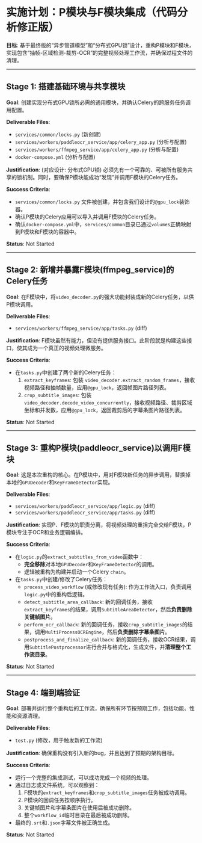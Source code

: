 # 实施计划：P模块与F模块集成（代码分析修正版）

**目标**: 基于最终版的“异步管道模型”和“分布式GPU锁”设计，重构P模块和F模块，实现包含“抽帧-区域检测-裁剪-OCR”的完整视频处理工作流，并确保过程文件的清理。

---

## Stage 1: 搭建基础环境与共享模块

**Goal**: 创建实现分布式GPU锁所必需的通用模块，并确认Celery的跨服务任务调用配置。

**Deliverable Files**: 
- `services/common/locks.py` (新创建)
- `services/workers/paddleocr_service/app/celery_app.py` (分析与配置)
- `services/workers/ffmpeg_service/app/celery_app.py` (分析与配置)
- `docker-compose.yml` (分析与配置)

**Justification**: (对应设计: 分布式GPU锁) 必须先有一个可靠的、可被所有服务共享的锁机制。同时，要确保P模块能成功“发现”并调用F模块的Celery任务。

**Success Criteria**: 
- `services/common/locks.py` 文件被创建，并包含我们设计的`@gpu_lock`装饰器。
- 确认P模块的Celery应用可以导入并调用F模块的Celery任务。
- 确认`docker-compose.yml`中，`services/common`目录已通过`volumes`正确映射到P模块和F模块的容器中。

**Status**: Not Started

---

## Stage 2: 新增并暴露F模块(ffmpeg_service)的Celery任务

**Goal**: 在F模块中，将`video_decoder.py`的强大功能封装成新的Celery任务，以供P模块调用。

**Deliverable Files**: 
- `services/workers/ffmpeg_service/app/tasks.py` (diff)

**Justification**: F模块虽然有能力，但没有提供服务接口。此阶段就是构建这些接口，使其成为一个真正的视频处理微服务。

**Success Criteria**: 
- 在`tasks.py`中创建了两个新的Celery任务：
  1.  `extract_keyframes`: 包装 `video_decoder.extract_random_frames`，接收视频路径和抽帧数量，应用`@gpu_lock`，返回帧图片路径列表。
  2.  `crop_subtitle_images`: 包装 `video_decoder.decode_video_concurrently`，接收视频路径、裁剪区域坐标和并发数，应用`@gpu_lock`，返回裁剪后的字幕条图片路径列表。

**Status**: Not Started

---

## Stage 3: 重构P模块(paddleocr_service)以调用F模块

**Goal**: 这是本次重构的核心。在P模块中，用对F模块新任务的异步调用，替换掉本地的`GPUDecoder`和`KeyFrameDetector`实现。

**Deliverable Files**: 
- `services/workers/paddleocr_service/app/logic.py` (diff)
- `services/workers/paddleocr_service/app/tasks.py` (diff)

**Justification**: 实现P、F模块的职责分离，将视频处理的重担完全交给F模块，P模块专注于OCR和业务逻辑编排。

**Success Criteria**: 
- 在`logic.py`的`extract_subtitles_from_video`函数中：
  - **完全移除**对本地`GPUDecoder`和`KeyFrameDetector`的调用。
  - 逻辑被重构为构建并启动一个Celery `chain`。
- 在`tasks.py`中创建/修改了Celery任务：
  - `process_video_workflow` (或修改现有任务): 作为工作流入口，负责调用`logic.py`中的重构后逻辑。
  - `detect_subtitle_area_callback`: 新的回调任务，接收`extract_keyframes`的结果，调用`SubtitleAreaDetector`，然后**负责删除关键帧图片**。
  - `perform_ocr_callback`: 新的回调任务，接收`crop_subtitle_images`的结果，调用`MultiProcessOCREngine`，然后**负责删除字幕条图片**。
  - `postprocess_and_finalize_callback`: 新的回调任务，接收OCR结果，调用`SubtitlePostprocessor`进行合并与格式化，生成文件，并**清理整个工作流目录**。

**Status**: Not Started

---

## Stage 4: 端到端验证

**Goal**: 部署并运行整个重构后的工作流，确保所有环节按预期工作，包括功能、性能和资源清理。

**Deliverable Files**: 
- `test.py` (修改，用于触发新的工作流)

**Justification**: 确保重构没有引入新的bug，并且达到了预期的架构目标。

**Success Criteria**: 
- 运行一个完整的集成测试，可以成功完成一个视频的处理。
- 通过日志或文件系统，可以观察到：
  1. F模块的`extract_keyframes`和`crop_subtitle_images`任务被成功调用。
  2. P模块的回调任务按顺序执行。
  3. 关键帧图片和字幕条图片在使用后被成功删除。
  4. 整个`workflow_id`临时目录在最后被成功删除。
- 最终的`.srt`和`.json`字幕文件被正确生成。

**Status**: Not Started
